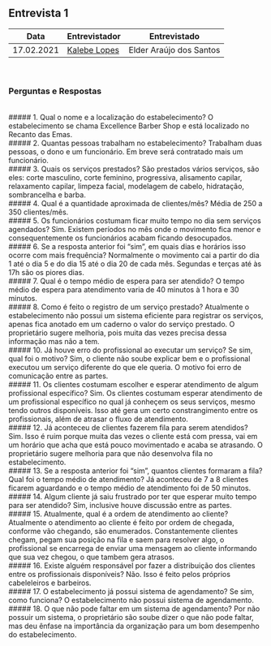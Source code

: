 ## Entrevista 1

|Data | Entrevistador | Entrevistado |
| -- | -- | -- |
| 17.02.2021 | [Kalebe Lopes](https://github.com/KalebeLopes) | Elder Araújo dos Santos |

<br>

### Perguntas e Respostas
<br>
##### 1. Qual o nome e a localização do estabelecimento? 
O estabelecimento se chama Excellence Barber Shop e está localizado no Recanto das Emas.
<br>
##### 2. Quantas pessoas trabalham no estabelecimento? 
Trabalham duas pessoas, o dono e um funcionário. Em breve será contratado mais um funcionário.
<br>
##### 3. Quais os serviços prestados? 
São prestados vários serviços, são eles: corte masculino, corte feminino, progressiva, alisamento capilar, relaxamento capilar, limpeza facial, modelagem de cabelo, hidratação, sombrancelha e barba.
<br>
##### 4. Qual é a quantidade aproximada de clientes/mês? 
Média de 250 a 350 clientes/mês.
<br>
##### 5. Os funcionários costumam ficar muito tempo no dia sem serviços agendados? 
Sim. Existem períodos no mês onde o movimento fica menor e consequentemente os funcionários acabam ficando desocupados.
<br>
##### 6. Se a resposta anterior foi “sim”, em quais dias e horários isso ocorre com mais frequência?
Normalmente o movimento cai a partir do dia 1 até o dia 5 e do dia 15 até o dia 20 de cada mês. Segundas e terças até às 17h são os piores dias.
<br>
##### 7. Qual é o tempo médio de espera para ser atendido? 
O tempo médio de espera para atendimento varia de 40 minutos à 1 hora e 30 minutos.
<br>
##### 8. Como é feito o registro de um serviço prestado?
Atualmente o estabelecimento não possui um sistema eficiente para registrar os serviços, apenas fica anotado em um caderno o valor do serviço prestado. O proprietário sugere melhoria, pois muita das vezes precisa dessa informação mas não a tem.  
<br>
##### 10. Já houve erro do profissional ao executar um serviço? Se sim, qual foi o motivo?
Sim, o cliente não soube explicar bem e o profissional executou um serviço diferente do que ele queria. O motivo foi erro de comunicação entre as partes.
<br>
##### 11. Os clientes costumam escolher e esperar atendimento de algum profissional específico?  
Sim. Os clientes costumam esperar atendimento de um profissional específico no qual já conheçem os seus serviços, mesmo tendo outros disponíveis. Isso até gera um certo constrangimento entre os profissionais, além de atrasar o fluxo de atendimento.     
<br>
##### 12. Já aconteceu de clientes fazerem fila para serem atendidos? 
Sim. Isso é ruim porque muita das vezes o cliente está com pressa, vai em um horário que acha que está pouco movimentado e acaba se atrasando. O proprietário sugere melhoria para que não desenvolva fila no estabelecimento.
<br>
##### 13. Se a resposta anterior foi “sim”, quantos clientes formaram a fila? Qual foi o tempo médio de atendimento?  
Já aconteceu de 7 a 8 clientes ficarem aguardando e o tempo médio de atendimento foi de 50 minutos.
<br>
##### 14. Algum cliente já saiu frustrado por ter que esperar muito tempo para ser atendido?
Sim, inclusive houve discussão entre as partes.
<br>
##### 15. Atualmente, qual é a ordem de atendimento ao cliente? 
Atualmente o atendimento ao cliente é feito por ordem de chegada, conforme vão chegando, são enumerados. Constantemente clientes chegam, pegam sua posição na fila e saem para resolver algo, o profissional se encarrega de enviar uma mensagem ao cliente informando que sua vez chegou, o que tambem gera atrasos.
<br>
##### 16. Existe alguém responsável por fazer a distribuição dos clientes entre os profissionais disponíveis? 
Não. Isso é feito pelos próprios cabeleleiros e barbeiros.
<br>
##### 17. O estabelecimento já possui sistema de agendamento? Se sim, como funciona? 
O estabelecimento não possui sistema de agendamento.
<br>
##### 18. O que não pode faltar em um sistema de agendamento? 
Por não possuir um sistema, o proprietário são soube dizer o que não pode faltar, mas deu ênfase na importância da organização para um bom desempenho do estabelecimento.